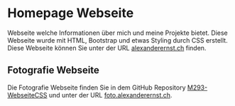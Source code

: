 # Homepage Webseite
Webseite welche Informationen über mich und meine Projekte bietet. Diese Webseite wurde mit HTML, Bootstrap und etwas Styling durch CSS erstellt.  
Diese Webseite können Sie unter der URL [alexanderernst.ch](https://alexanderernst.ch) finden.
## Fotografie Webseite
Die Fotografie Webseite finden Sie in dem GitHub Repository [M293-WebseiteCSS](https://github.com/alexanderternst/M293-WebseiteCSS) und unter der URL [foto.alexanderernst.ch](https://foto.alexanderernst.ch).
